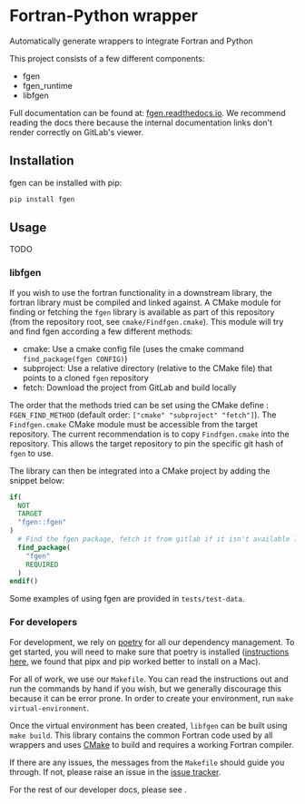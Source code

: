 # Fortran-Python wrapper

<!---
Can use start-after and end-before directives in docs, see
https://myst-parser.readthedocs.io/en/latest/syntax/organising_content.html#inserting-other-documents-directly-into-the-current-document
-->

<!--- sec-begin-description -->

Automatically generate wrappers to integrate Fortran and Python


This project consists of a few different components:

* fgen
* fgen_runtime
* libfgen

<!--- sec-end-description -->

Full documentation can be found at:
[fgen.readthedocs.io](https://fgen.readthedocs.io/en/latest/).
We recommend reading the docs there because the internal documentation links
don't render correctly on GitLab's viewer.

## Installation

<!--- sec-begin-installation -->

fgen can be installed with pip:

```bash
pip install fgen
```

## Usage

TODO

### libfgen

If you wish to use the fortran functionality in a downstream library, the fortran library must be compiled and
linked against. A CMake module for finding or fetching the `fgen` library is available as part of this
repository (from the repository root, see `cmake/Findfgen.cmake`). This module will try and find fgen
according a few different methods:

* cmake: Use a cmake config file (uses the cmake command `find_package(fgen CONFIG)`)
* subproject: Use a relative directory (relative to the CMake file) that points to a cloned `fgen` repository
* fetch: Download the project from GitLab and build locally

The order that the methods tried can be set using the CMake define : `FGEN_FIND_METHOD`
(default order: `["cmake" "subproject" "fetch"]`). The `Findfgen.cmake` CMake module must be accessible
from the target repository. The current recommendation is to copy `Findfgen.cmake` into the repository. This
allows the target repository to pin the specific git hash of `fgen` to use.

The library can then be integrated into a CMake project by adding the snippet below:

```cmake
if(
  NOT
  TARGET
  "fgen::fgen"
)
  # Find the fgen package, fetch it from gitlab if it isn't available locally
  find_package(
    "fgen"
    REQUIRED
  )
endif()
```

Some examples of using fgen are provided in `tests/test-data`.


<!--- sec-end-installation -->

### For developers

<!--- sec-begin-installation-dev -->

For development, we rely on [poetry](https://python-poetry.org) for all our
dependency management. To get started, you will need to make sure that poetry
is installed
([instructions here](https://python-poetry.org/docs/#installing-with-the-official-installer),
we found that pipx and pip worked better to install on a Mac).

For all of work, we use our `Makefile`.
You can read the instructions out and run the commands by hand if you wish,
but we generally discourage this because it can be error prone.
In order to create your environment, run `make virtual-environment`.

Once the virtual environment has been created, `libfgen` can be built
using `make build`. This library contains the common Fortran code used by
all wrappers and uses [CMake](https://cmake.org/) to build and requires
a working Fortran compiler.

If there are any issues, the messages from the `Makefile` should guide you
through. If not, please raise an issue in the
[issue tracker](https://gitlab.com/magicc/fgen/issues).

For the rest of our developer docs, please see [](development-reference).

<!--- sec-end-installation-dev -->
